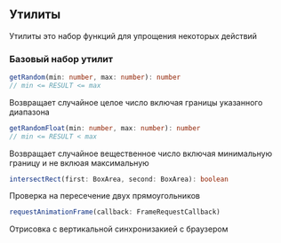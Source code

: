 ## Утилиты

Утилиты это набор функций для упрощения некоторых действий

### Базовый набор утилит

```typescript
getRandom(min: number, max: number): number
// min <= RESULT <= max
```  
Возвращает случайное целое число включая границы указанного диапазона  

```typescript
getRandomFloat(min: number, max: number): number
// min <= RESULT < max
```  
Возвращает случайное вещественное число включая минимальную границу и не вклюая максимальную  

```typescript
intersectRect(first: BoxArea, second: BoxArea): boolean
```
Проверка на пересечение двух прямоугольников

```typescript
requestAnimationFrame(callback: FrameRequestCallback)
```
Отрисовка с вертикальной синхронизакией с браузером